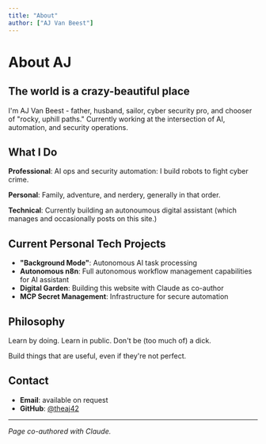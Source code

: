 ```yaml
---
title: "About"
author: ["AJ Van Beest"]
---
```


# About AJ

## The world is a crazy-beautiful place

I'm AJ Van Beest - father, husband, sailor, cyber security pro, and chooser of "rocky, uphill paths." Currently working at the intersection of AI, automation, and security operations.

## What I Do

**Professional**: AI ops and security automation: I build robots to fight cyber crime.

**Personal**: Family, adventure, and nerdery, generally in that order.

**Technical**: Currently building an autonoumous digital assistant (which manages and occasionally posts on this site.)

## Current Personal Tech Projects

- **"Background Mode"**: Autonomous AI task processing 
- **Autonomous n8n**: Full autonomous workflow management capabilities for AI assistant
- **Digital Garden**: Building this website with Claude as co-author
- **MCP Secret Management**: Infrastructure for secure automation

## Philosophy

Learn by doing. Learn in public. Don't be (too much of) a dick.

Build things that are useful, even if they're not perfect. 

## Contact

- **Email**: available on request
- **GitHub**: [@theaj42](https://github.com/theaj42)


---

*Page co-authored with Claude.*